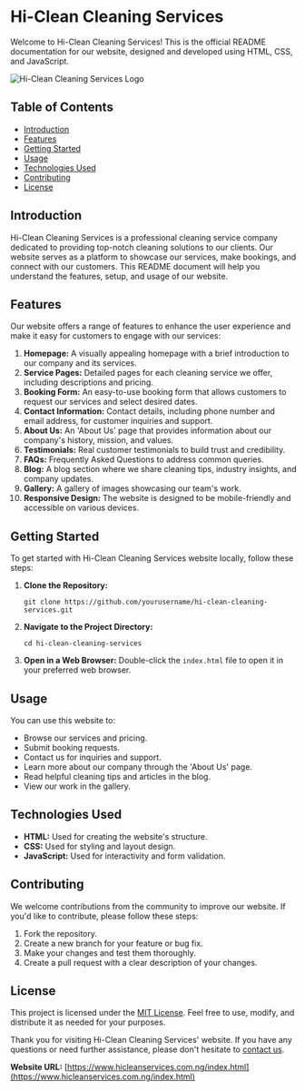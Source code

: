 # Hi-Clean Cleaning Services

Welcome to Hi-Clean Cleaning Services! This is the official README documentation for our website, designed and developed using HTML, CSS, and JavaScript.

![Hi-Clean Cleaning Services Logo](https://www.hicleanservices.com.ng/img/logo.jpg)

## Table of Contents

- [Introduction](#introduction)
- [Features](#features)
- [Getting Started](#getting-started)
- [Usage](#usage)
- [Technologies Used](#technologies-used)
- [Contributing](#contributing)
- [License](#license)

## Introduction

Hi-Clean Cleaning Services is a professional cleaning service company dedicated to providing top-notch cleaning solutions to our clients. Our website serves as a platform to showcase our services, make bookings, and connect with our customers. This README document will help you understand the features, setup, and usage of our website.

## Features

Our website offers a range of features to enhance the user experience and make it easy for customers to engage with our services:

1. **Homepage:** A visually appealing homepage with a brief introduction to our company and its services.
2. **Service Pages:** Detailed pages for each cleaning service we offer, including descriptions and pricing.
3. **Booking Form:** An easy-to-use booking form that allows customers to request our services and select desired dates.
4. **Contact Information:** Contact details, including phone number and email address, for customer inquiries and support.
5. **About Us:** An 'About Us' page that provides information about our company's history, mission, and values.
6. **Testimonials:** Real customer testimonials to build trust and credibility.
7. **FAQs:** Frequently Asked Questions to address common queries.
8. **Blog:** A blog section where we share cleaning tips, industry insights, and company updates.
9. **Gallery:** A gallery of images showcasing our team's work.
10. **Responsive Design:** The website is designed to be mobile-friendly and accessible on various devices.

## Getting Started

To get started with Hi-Clean Cleaning Services website locally, follow these steps:

1. **Clone the Repository:**

   ```
   git clone https://github.com/yourusername/hi-clean-cleaning-services.git
   ```

2. **Navigate to the Project Directory:**

   ```
   cd hi-clean-cleaning-services
   ```

3. **Open in a Web Browser:**
   Double-click the `index.html` file to open it in your preferred web browser.

## Usage

You can use this website to:

- Browse our services and pricing.
- Submit booking requests.
- Contact us for inquiries and support.
- Learn more about our company through the 'About Us' page.
- Read helpful cleaning tips and articles in the blog.
- View our work in the gallery.

## Technologies Used

- **HTML:** Used for creating the website's structure.
- **CSS:** Used for styling and layout design.
- **JavaScript:** Used for interactivity and form validation.

## Contributing

We welcome contributions from the community to improve our website. If you'd like to contribute, please follow these steps:

1. Fork the repository.
2. Create a new branch for your feature or bug fix.
3. Make your changes and test them thoroughly.
4. Create a pull request with a clear description of your changes.

## License

This project is licensed under the [MIT License](LICENSE). Feel free to use, modify, and distribute it as needed for your purposes.

Thank you for visiting Hi-Clean Cleaning Services' website. If you have any questions or need further assistance, please don't hesitate to [contact us](mailto:icleancleaningservices21@gmail.com).

**Website URL:** [https://www.hicleanservices.com.ng/index.html](https://www.hicleanservices.com.ng/index.html)

